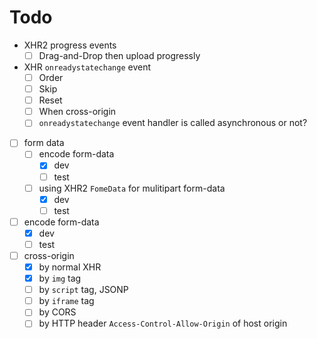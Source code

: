 # Todo

- XHR2 progress events
	- [ ] Drag-and-Drop then upload progressly
- XHR `onreadystatechange` event
	- [ ] Order
	- [ ] Skip
	- [ ] Reset
	- [ ] When cross-origin
	- [ ] `onreadystatechange` event handler is called asynchronous or not?
- [ ] form data
	- [ ] encode form-data
		- [x] dev
		- [ ] test
	- [ ] using XHR2 `FomeData` for mulitipart form-data
		- [x] dev
		- [ ] test
- [ ] encode form-data
	- [x] dev
	- [ ] test
- [ ] cross-origin
	- [x] by normal XHR
	- [x] by `img` tag
	- [ ] by `script` tag, JSONP
	- [ ] by `iframe` tag
	- [ ] by CORS
	- [ ] by HTTP header `Access-Control-Allow-Origin` of host origin
